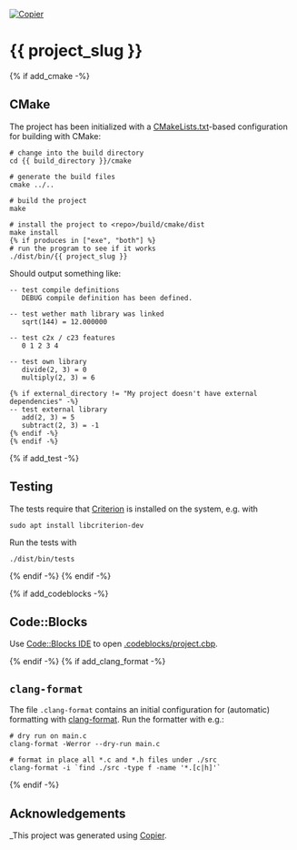 [![Copier](https://img.shields.io/endpoint?url=https://raw.githubusercontent.com/copier-org/copier/master/img/badge/badge-grayscale-inverted-border-orange.json)](https://github.com/copier-org/copier)

# {{ project_slug }}

{% if add_cmake -%}

## CMake

The project has been initialized with a [CMakeLists.txt](CMakeLists.txt)-based
configuration for building with CMake:

```shell
# change into the build directory
cd {{ build_directory }}/cmake

# generate the build files
cmake ../..

# build the project
make

# install the project to <repo>/build/cmake/dist
make install
{% if produces in ["exe", "both"] %}
# run the program to see if it works
./dist/bin/{{ project_slug }}
```

Should output something like:

```text
-- test compile definitions
   DEBUG compile definition has been defined.

-- test wether math library was linked
   sqrt(144) = 12.000000

-- test c2x / c23 features
   0 1 2 3 4

-- test own library
   divide(2, 3) = 0
   multiply(2, 3) = 6

{% if external_directory != "My project doesn't have external dependencies" -%}
-- test external library
   add(2, 3) = 5
   subtract(2, 3) = -1
{% endif -%}
{% endif -%}
```

{% if add_test -%}
## Testing

The tests require that [Criterion](https://github.com/Snaipe/Criterion) is installed on the system, e.g. with

```shell
sudo apt install libcriterion-dev
```

Run the tests with

```shell
./dist/bin/tests
```
{% endif -%}
{% endif -%}

{% if add_codeblocks -%}

## Code::Blocks

Use [Code::Blocks IDE](https://www.codeblocks.org/) to open [.codeblocks/project.cbp](.codeblocks/project.cbp). 

{% endif -%}
{% if add_clang_format -%}

## `clang-format`

The file `.clang-format` contains an initial configuration for (automatic) formatting with [clang-format](https://clang.llvm.org/docs/ClangFormat.html). Run the formatter with e.g.:

```shell
# dry run on main.c
clang-format -Werror --dry-run main.c

# format in place all *.c and *.h files under ./src
clang-format -i `find ./src -type f -name '*.[c|h]'`
```

{% endif -%}

## Acknowledgements

_This project was generated using [Copier](https://pypi.org/project/copier).
